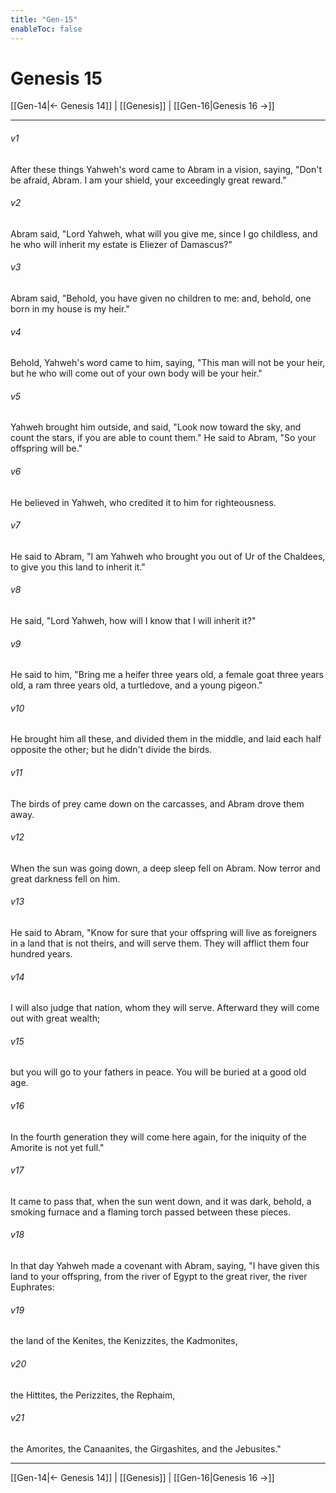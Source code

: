 ```yaml
---
title: "Gen-15"
enableToc: false
---
```

# Genesis 15

[[Gen-14|← Genesis 14]] | [[Genesis]] | [[Gen-16|Genesis 16 →]]
***



###### v1 
After these things Yahweh's word came to Abram in a vision, saying, "Don't be afraid, Abram. I am your shield, your exceedingly great reward." 

###### v2 
Abram said, "Lord Yahweh, what will you give me, since I go childless, and he who will inherit my estate is Eliezer of Damascus?" 

###### v3 
Abram said, "Behold, you have given no children to me: and, behold, one born in my house is my heir." 

###### v4 
Behold, Yahweh's word came to him, saying, "This man will not be your heir, but he who will come out of your own body will be your heir." 

###### v5 
Yahweh brought him outside, and said, "Look now toward the sky, and count the stars, if you are able to count them." He said to Abram, "So your offspring will be." 

###### v6 
He believed in Yahweh, who credited it to him for righteousness. 

###### v7 
He said to Abram, "I am Yahweh who brought you out of Ur of the Chaldees, to give you this land to inherit it." 

###### v8 
He said, "Lord Yahweh, how will I know that I will inherit it?" 

###### v9 
He said to him, "Bring me a heifer three years old, a female goat three years old, a ram three years old, a turtledove, and a young pigeon." 

###### v10 
He brought him all these, and divided them in the middle, and laid each half opposite the other; but he didn't divide the birds. 

###### v11 
The birds of prey came down on the carcasses, and Abram drove them away. 

###### v12 
When the sun was going down, a deep sleep fell on Abram. Now terror and great darkness fell on him. 

###### v13 
He said to Abram, "Know for sure that your offspring will live as foreigners in a land that is not theirs, and will serve them. They will afflict them four hundred years. 

###### v14 
I will also judge that nation, whom they will serve. Afterward they will come out with great wealth; 

###### v15 
but you will go to your fathers in peace. You will be buried at a good old age. 

###### v16 
In the fourth generation they will come here again, for the iniquity of the Amorite is not yet full." 

###### v17 
It came to pass that, when the sun went down, and it was dark, behold, a smoking furnace and a flaming torch passed between these pieces. 

###### v18 
In that day Yahweh made a covenant with Abram, saying, "I have given this land to your offspring, from the river of Egypt to the great river, the river Euphrates: 

###### v19 
the land of the Kenites, the Kenizzites, the Kadmonites, 

###### v20 
the Hittites, the Perizzites, the Rephaim, 

###### v21 
the Amorites, the Canaanites, the Girgashites, and the Jebusites."

***
[[Gen-14|← Genesis 14]] | [[Genesis]] | [[Gen-16|Genesis 16 →]]
